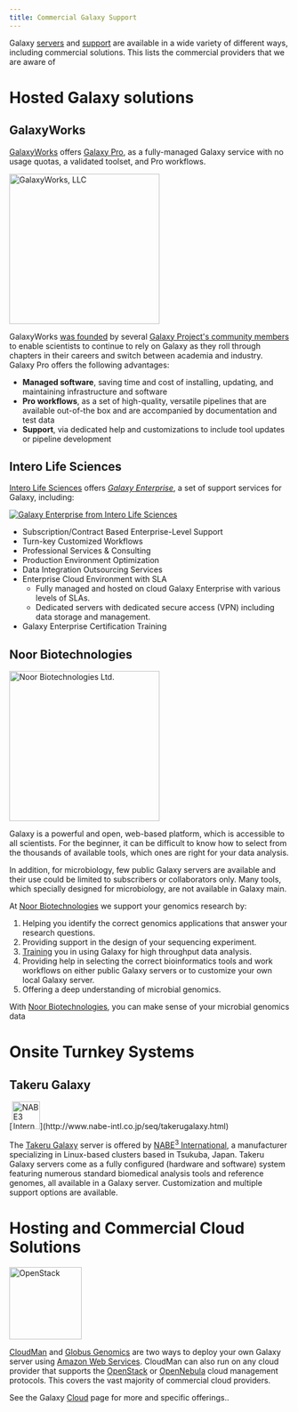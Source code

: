 ```yaml
---
title: Commercial Galaxy Support
---
```

Galaxy [servers](/use/) and [support](/support/) are available in a wide variety of different ways, including commercial solutions. This lists the commercial providers that we are aware of

# Hosted Galaxy solutions

## GalaxyWorks

[GalaxyWorks](https://galaxyworks.io/) offers [Galaxy Pro](https://galaxyworks.io/product), as a fully-managed Galaxy service with no usage quotas, a validated toolset, and Pro workflows.

<div class='right'><a href='https://galaxyworks.io/'><img src="/images/logos/galaxyworks-logo.png" alt="GalaxyWorks, LLC" width="270" /></a></div>

GalaxyWorks [was founded](https://galaxyproject.org/news/2020-06-galaxyworks-announcement/) by several [Galaxy Project's community members](https://galaxyworks.io/about/) to enable scientists to continue to rely on Galaxy as they roll through chapters in their careers and switch between academia and industry. Galaxy Pro offers the following advantages:

* **Managed software**, saving time and cost of installing, updating, and maintaining infrastructure and software
* **Pro workflows**, as a set of high-quality, versatile pipelines that are available out-of-the box and are accompanied by documentation and test data
* **Support**, via dedicated help and customizations to include tool updates or pipeline development


## Intero Life Sciences

[Intero Life Sciences](https://www.interolifesciences.com/) offers *[Galaxy Enterprise](https://www.galaxyinformatics.com/)*,  a set of support services for Galaxy, including:

[<img class="float-right" src="/images/logos/galaxy-enterprise-logo-200.png" alt="Galaxy Enterprise from Intero Life Sciences" />](https://www.galaxyinformatics.com/)

* Subscription/Contract Based Enterprise-Level Support
* Turn-key Customized Workflows
* Professional Services & Consulting
* Production Environment Optimization
* Data Integration Outsourcing Services
* Enterprise Cloud Environment with SLA
    * Fully managed and hosted on cloud Galaxy Enterprise with various levels of SLAs.
    * Dedicated servers with dedicated secure access (VPN) including data storage and management.
* Galaxy Enterprise Certification Training

## Noor Biotechnologies

<div class='right'><a href='http://noorbiotech.com/'><img src="/images/logos/NoorBioTechLogo.jpg" alt="Noor Biotechnologies Ltd." width="270" /></a></div>

Galaxy is a powerful and open, web-based platform, which is accessible to all scientists. For the beginner, it can be difficult to know how to select from the thousands of available tools, which ones are right for your data analysis.

In addition, for microbiology, few public Galaxy servers are available and their use could be limited to subscribers or collaborators only. Many tools, which specially designed for microbiology, are not available in Galaxy main.

At [Noor Biotechnologies](http://noorbiotech.com/) we support your genomics research by:

1. Helping you identify the correct genomics applications that answer your research questions.
2. Providing support in the design of your sequencing experiment.
3. [Training](/support/commercial/#training) you in using Galaxy for high throughput data analysis.
4. Providing help in selecting the correct bioinformatics tools and work workflows on either public Galaxy servers or to customize your own local Galaxy server.
5. Offering a deep understanding of microbial genomics.

With [Noor Biotechnologies](http://noorbiotech.com/), you can make sense of your microbial genomics data


# Onsite Turnkey Systems

## Takeru Galaxy

<div class='right'>
[<img src="/images/logos/nabe-logo.png" alt="NABE3 International" height="50" />](http://www.nabe-intl.co.jp/seq/takerugalaxy.html)</a></div>

The [Takeru Galaxy](http://www.nabe-intl.co.jp/seq/takerugalaxy.html) server is offered by [NABE<sup>3</sup> International](http://www.nabe-intl.co.jp), a manufacturer specializing in Linux-based clusters based in Tsukuba, Japan. Takeru Galaxy servers come as a fully configured (hardware and software) system featuring numerous standard biomedical analysis tools and reference genomes, all available in a Galaxy server.  Customization and multiple support options are available.

# Hosting and Commercial Cloud Solutions

<div class='right'><a href='http://openstack.org'><img src="/images/logos/OpenStackLogo.png" alt="OpenStack" width="130" /></a>
</div>

[CloudMan](/cloudman/) and [Globus Genomics](/cloud/#globus-genomics) are two ways to deploy your own Galaxy server using [Amazon Web Services](http://aws.amazon.com). CloudMan can also run on any cloud provider that supports the [OpenStack](http://openstack.org) or [OpenNebula](http://opennebula.org) cloud management protocols.  This covers the vast majority of commercial cloud providers.

See the Galaxy [Cloud](/cloud/) page for more and specific offerings..
